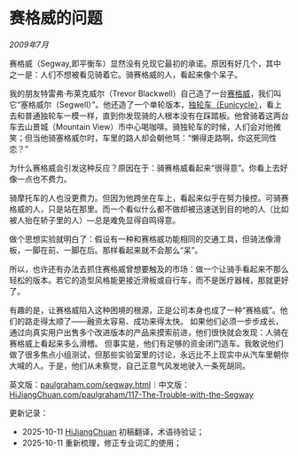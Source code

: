 
# 赛格威的问题  
*2009年7月*

赛格威（Segway,即平衡车）显然没有兑现它最初的承诺。原因有好几个，其中之一是：人们不想被看见骑着它。骑赛格威的人，看起来像个呆子。

我的朋友特雷弗·布莱克威尔（Trevor Blackwell）自己造了一台[赛格威](http://tlb.org/scooter)，我们叫它“塞格威尔（Segwell）”。他还造了一个单轮版本，[独轮车（Eunicycle）](http://tlb.org/eunicycle)，看上去和普通独轮车一模一样，直到你发现骑的人根本没有在踩踏板。他曾骑着这两台车去山景城（Mountain View）市中心喝咖啡。骑独轮车的时候，人们会对他微笑；但当他骑塞格威尔时，车里的路人却会朝他骂：“懒得走路啊，你这死同性恋？”

为什么赛格威会引发这种反应？原因在于：骑赛格威看起来“很得意”。你看上去好像一点也不费力。

骑摩托车的人也没更费力。但因为他跨坐在车上，看起来似乎在努力操控。可骑赛格威的人，只是站在那里。而一个看似什么都不做却被迅速送到目的地的人（比如被人抬在轿子里的人）—总是难免显得自鸣得意。

做个思想实验就明白了：假设有一种和赛格威功能相同的交通工具，但骑法像滑板，一脚在前、一脚在后。那样看起来就不会那么“呆”。

所以，也许还有办法去抓住赛格威曾想要触及的市场：做一个让骑手看起来不那么轻松的版本。若它的造型风格能更接近滑板或自行车，而不是医疗器械，那就更好了。

有趣的是，让赛格威陷入这种困境的根源，正是公司本身也成了一种“赛格威”。他们的路走得太顺了——融资太容易、成功来得太快。
如果他们必须一步步成长，通过向真实用户出售多个改进版本的产品来摸索前进，他们很快就会发现：人骑在赛格威上看起来多么滑稽。
但事实是，他们有足够的资金闭门造车。我敢说他们做了很多焦点小组测试，但那些实验室里的讨论，永远比不上现实中从汽车里朝你大喊的人。于是，他们从未察觉，自己正意气风发地驶入一条死胡同。

英文版：[paulgraham.com/segway.html](https://paulgraham.com/segway.html)｜中文版：[HiJiangChuan.com/paulgraham/117-The-Trouble-with-the-Segway](https://hijiangchuan.com/paulgraham/117-The-Trouble-with-the-Segway)

更新记录：  
- 2025-10-11 [HiJiangChuan](https://hijiangchuan.com) 初稿翻译，术语待验证；
- 2025-10-11 重新梳理，修正专业词汇的使用；
